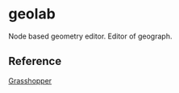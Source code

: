 # geolab

Node based geometry editor. Editor of geograph.

## Reference

[Grasshopper](http://www.grasshopper.com/)
